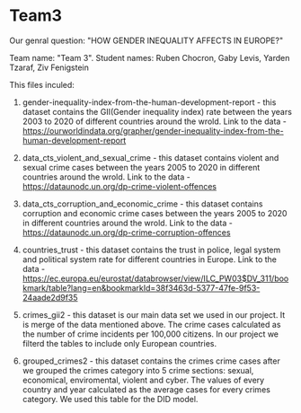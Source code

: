 # Team3
Our genral question: "HOW GENDER INEQUALITY AFFECTS  IN EUROPE?"

Team name: "Team 3". Student names: Ruben Chocron, Gaby Levis, Yarden Tzaraf, Ziv Fenigstein

This files inculed:

1. gender-inequality-index-from-the-human-development-report - this dataset contains the GII(Gender inequality index) rate between the years 2003 to 2020 of different countries around the wrold.
Link to the data - https://ourworldindata.org/grapher/gender-inequality-index-from-the-human-development-report

2. data_cts_violent_and_sexual_crime - this dataset contains violent and sexual crime cases between the years 2005 to 2020 in different countries around the wrold.
Link to the data - https://dataunodc.un.org/dp-crime-violent-offences

3. data_cts_corruption_and_economic_crime - this dataset contains corruption and economic crime cases between the years 2005 to 2020 in different countries around the wrold.
Link to the data - https://dataunodc.un.org/dp-crime-corruption-offences

4. countries_trust - this dataset contains the trust in police, legal system and political system rate for different countries in Europe.
Link to the data - https://ec.europa.eu/eurostat/databrowser/view/ILC_PW03$DV_311/bookmark/table?lang=en&bookmarkId=38f3463d-5377-47fe-9f53-24aade2d9f35

5. crimes_gii2 - this dataset is our main data set we used in our project. It is  merge of the data mentioned above. The crime cases calculated as the number of crime incidents per 100,000 citizens. In our project we filterd the tables to include only European countries.

6. grouped_crimes2 - this dataset contains the crimes crime cases after we grouped the crimes category into 5 crime sections: sexual, economical, enviromental, violent and cyber. The values of every country and year calculated as the average cases for every crimes category. We used this table for the DID model.



